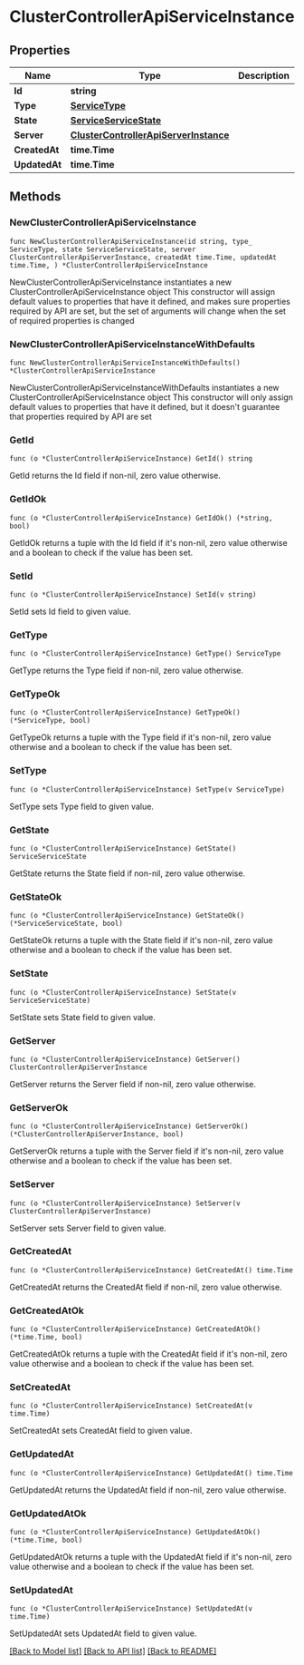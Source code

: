 # ClusterControllerApiServiceInstance

## Properties

Name | Type | Description | Notes
------------ | ------------- | ------------- | -------------
**Id** | **string** |  | 
**Type** | [**ServiceType**](ServiceType.md) |  | 
**State** | [**ServiceServiceState**](ServiceServiceState.md) |  | 
**Server** | [**ClusterControllerApiServerInstance**](ClusterControllerApiServerInstance.md) |  | 
**CreatedAt** | **time.Time** |  | 
**UpdatedAt** | **time.Time** |  | 

## Methods

### NewClusterControllerApiServiceInstance

`func NewClusterControllerApiServiceInstance(id string, type_ ServiceType, state ServiceServiceState, server ClusterControllerApiServerInstance, createdAt time.Time, updatedAt time.Time, ) *ClusterControllerApiServiceInstance`

NewClusterControllerApiServiceInstance instantiates a new ClusterControllerApiServiceInstance object
This constructor will assign default values to properties that have it defined,
and makes sure properties required by API are set, but the set of arguments
will change when the set of required properties is changed

### NewClusterControllerApiServiceInstanceWithDefaults

`func NewClusterControllerApiServiceInstanceWithDefaults() *ClusterControllerApiServiceInstance`

NewClusterControllerApiServiceInstanceWithDefaults instantiates a new ClusterControllerApiServiceInstance object
This constructor will only assign default values to properties that have it defined,
but it doesn't guarantee that properties required by API are set

### GetId

`func (o *ClusterControllerApiServiceInstance) GetId() string`

GetId returns the Id field if non-nil, zero value otherwise.

### GetIdOk

`func (o *ClusterControllerApiServiceInstance) GetIdOk() (*string, bool)`

GetIdOk returns a tuple with the Id field if it's non-nil, zero value otherwise
and a boolean to check if the value has been set.

### SetId

`func (o *ClusterControllerApiServiceInstance) SetId(v string)`

SetId sets Id field to given value.


### GetType

`func (o *ClusterControllerApiServiceInstance) GetType() ServiceType`

GetType returns the Type field if non-nil, zero value otherwise.

### GetTypeOk

`func (o *ClusterControllerApiServiceInstance) GetTypeOk() (*ServiceType, bool)`

GetTypeOk returns a tuple with the Type field if it's non-nil, zero value otherwise
and a boolean to check if the value has been set.

### SetType

`func (o *ClusterControllerApiServiceInstance) SetType(v ServiceType)`

SetType sets Type field to given value.


### GetState

`func (o *ClusterControllerApiServiceInstance) GetState() ServiceServiceState`

GetState returns the State field if non-nil, zero value otherwise.

### GetStateOk

`func (o *ClusterControllerApiServiceInstance) GetStateOk() (*ServiceServiceState, bool)`

GetStateOk returns a tuple with the State field if it's non-nil, zero value otherwise
and a boolean to check if the value has been set.

### SetState

`func (o *ClusterControllerApiServiceInstance) SetState(v ServiceServiceState)`

SetState sets State field to given value.


### GetServer

`func (o *ClusterControllerApiServiceInstance) GetServer() ClusterControllerApiServerInstance`

GetServer returns the Server field if non-nil, zero value otherwise.

### GetServerOk

`func (o *ClusterControllerApiServiceInstance) GetServerOk() (*ClusterControllerApiServerInstance, bool)`

GetServerOk returns a tuple with the Server field if it's non-nil, zero value otherwise
and a boolean to check if the value has been set.

### SetServer

`func (o *ClusterControllerApiServiceInstance) SetServer(v ClusterControllerApiServerInstance)`

SetServer sets Server field to given value.


### GetCreatedAt

`func (o *ClusterControllerApiServiceInstance) GetCreatedAt() time.Time`

GetCreatedAt returns the CreatedAt field if non-nil, zero value otherwise.

### GetCreatedAtOk

`func (o *ClusterControllerApiServiceInstance) GetCreatedAtOk() (*time.Time, bool)`

GetCreatedAtOk returns a tuple with the CreatedAt field if it's non-nil, zero value otherwise
and a boolean to check if the value has been set.

### SetCreatedAt

`func (o *ClusterControllerApiServiceInstance) SetCreatedAt(v time.Time)`

SetCreatedAt sets CreatedAt field to given value.


### GetUpdatedAt

`func (o *ClusterControllerApiServiceInstance) GetUpdatedAt() time.Time`

GetUpdatedAt returns the UpdatedAt field if non-nil, zero value otherwise.

### GetUpdatedAtOk

`func (o *ClusterControllerApiServiceInstance) GetUpdatedAtOk() (*time.Time, bool)`

GetUpdatedAtOk returns a tuple with the UpdatedAt field if it's non-nil, zero value otherwise
and a boolean to check if the value has been set.

### SetUpdatedAt

`func (o *ClusterControllerApiServiceInstance) SetUpdatedAt(v time.Time)`

SetUpdatedAt sets UpdatedAt field to given value.



[[Back to Model list]](../README.md#documentation-for-models) [[Back to API list]](../README.md#documentation-for-api-endpoints) [[Back to README]](../README.md)


